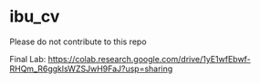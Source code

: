 # ibu_cv
Please do not contribute to this repo

Final Lab:
https://colab.research.google.com/drive/1yE1wfEbwf-RHQm_R6ggklsWZSJwH9FaJ?usp=sharing